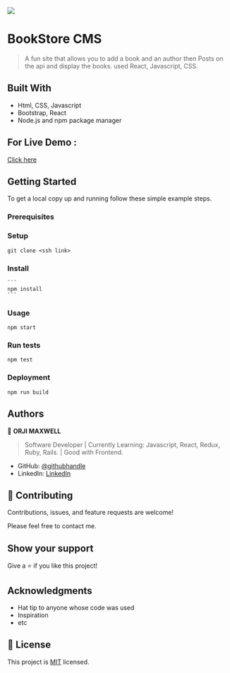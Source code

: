 
![](https://img.shields.io/badge/Microverse-blueviolet)

# BookStore CMS

> A fun site that allows you to add a book and an author then Posts on the api and display the books. used React, Javascript, CSS.


## Built With

- Html, CSS, Javascript
- Bootstrap, React
- Node.js and npm package manager

## For Live Demo :  
[Click here](www.liveshow.com)


## Getting Started

To get a local copy up and running follow these simple example steps.

### Prerequisites

### Setup
  ```
  git clone <ssh link>

  ```
### Install
    ```
    npm install
    ```
### Usage
```
npm start
```
### Run tests
```
npm test
```
### Deployment
```
npm run build
```


## Authors

👤 **ORJI MAXWELL**

> Software Developer | Currently Learning: Javascript, React, Redux, Ruby, Rails. | Good with Frontend.

- GitHub: [@githubhandle](https://github.com/Maxwell011)
- LinkedIn: [LinkedIn](https://www.linkedin.com/in/chukwuemeka-orji-50b766241/)
   

## 🤝 Contributing

Contributions, issues, and feature requests are welcome!

Please feel free to contact me. 

## Show your support

Give a ⭐️ if you like this project!

## Acknowledgments

- Hat tip to anyone whose code was used
- Inspiration
- etc

## 📝 License

This project is [MIT](./MIT.md) licensed.

